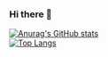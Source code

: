 ### Hi there 👋

<!--
**mshihabdeen/mshihabdeen** is a ✨ _special_ ✨ repository because its `README.md` (this file) appears on your GitHub profile.-->
[![Anurag's GitHub stats](https://github-readme-stats.vercel.app/api?username=mshihabdeen&theme=tokyonight)](https://github.com/anuraghazra/github-readme-stats)  <br>
[![Top Langs](https://github-readme-stats.vercel.app/api/top-langs/?username=mshihabdeen&langs_count=5&bg_color=130,38bdae,bf91f3,1a1b27)](htt1a1b27,70a5fdps://github.com/anuraghazra/github-readme-stats)



